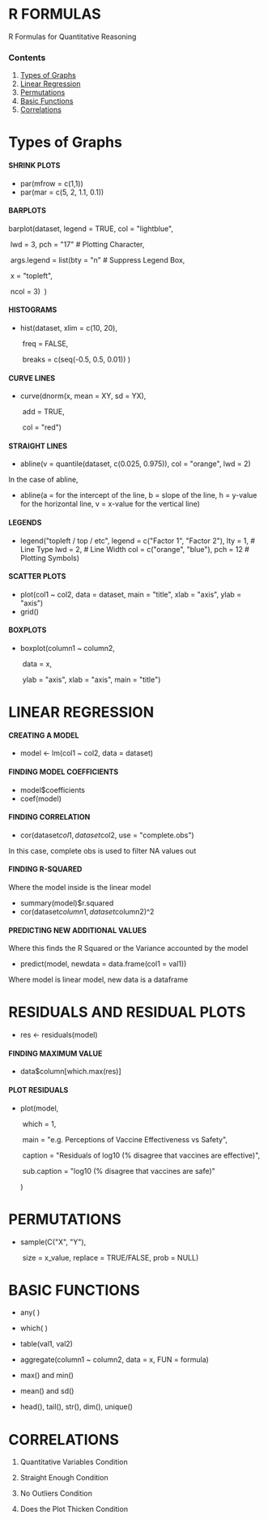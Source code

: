 # R FORMULAS

R Formulas for Quantitative Reasoning

### Contents

1. [Types of Graphs](https://github.com/therealdydx/Quantitative-Reasoning/blob/master/R%20Formulas.md#types-of-graphs) 
2. [Linear Regression](https://github.com/therealdydx/Quantitative-Reasoning/blob/master/R%20Formulas.md#linear-regression) 
3. [Permutations](https://github.com/therealdydx/Quantitative-Reasoning/blob/master/R%20Formulas.md#permutations) 
4. [Basic Functions](https://github.com/therealdydx/Quantitative-Reasoning/blob/master/R%20Formulas.md#basic-functions) 
5. [Correlations](https://github.com/therealdydx/Quantitative-Reasoning/blob/master/R%20Formulas.md#correlations) 

# Types of Graphs

#### SHRINK PLOTS

- par(mfrow = c(1,1))
- par(mar = c(5, 2, 1.1, 0.1))

#### BARPLOTS

barplot(dataset, legend = TRUE, col = "lightblue",

​				lwd = 3, pch = "17" # Plotting Character,

​				args.legend = list(bty = "n" # Suppress Legend Box,

​												x = "topleft",

​												ncol = 3)
​				)

#### HISTOGRAMS

- hist(dataset, xlim = c(10, 20),
	
	​		freq = FALSE,
	
	​		breaks = c(seq(-0.5, 0.5, 0.01))
	)

#### CURVE LINES

- curve(dnorm(x, mean = XY, sd = YX),

  ​			add = TRUE,

  ​			col = "red")

#### STRAIGHT LINES

- abline(v = quantile(dataset, c(0.025, 0.975)),
	col = "orange", lwd = 2)

In the case of abline,
- abline(a = for the intercept of the line,
				b = slope of the line,
				h = y-value for the horizontal line,
				v = x-value for the vertical line)

#### LEGENDS

- legend("topleft / top / etc",
	legend = c("Factor 1", "Factor 2"),
						lty = 1, # Line Type
						lwd = 2, # Line Width
						col = c("orange", "blue"),
						pch = 12 # Plotting Symbols)

#### SCATTER PLOTS

- plot(col1 ~ col2, data = dataset,
			main = "title", xlab = "axis", ylab = "axis")
- grid()

#### BOXPLOTS

- boxplot(column1 ~ column2, 

  ​				data = x,

  ​				ylab = "axis", xlab = "axis", main = "title")



# LINEAR REGRESSION

#### CREATING A MODEL

- model <- lm(col1 ~ col2, data = dataset)

#### FINDING MODEL COEFFICIENTS

- model$coefficients
- coef(model)

#### FINDING CORRELATION

- cor(dataset$col1, dataset$col2,
			use = "complete.obs")

In this case, complete obs is used to filter NA values out

#### FINDING R-SQUARED

Where the model inside is the linear model


- summary(model)$r.squared
- cor(dataset$column1, dataset$column2)^2

#### PREDICTING NEW ADDITIONAL VALUES

Where this finds the R Squared or the Variance accounted by the model


- predict(model, newdata = data.frame(col1 = val1))

Where model is linear model, new data is a dataframe



# RESIDUALS AND RESIDUAL PLOTS

- res <- residuals(model)

#### FINDING MAXIMUM VALUE

- data$column[which.max(res)]

#### PLOT RESIDUALS

- plot(model,

  ​		which = 1,

  ​		main = "e.g. Perceptions of Vaccine Effectiveness vs Safety",

  ​		caption = "Residuals of log10 (% disagree that vaccines are effective)",

  ​		sub.caption = "log10 (% disagree that vaccines are safe)"

  ) 



# PERMUTATIONS

- sample(C("X", "Y"), 

  ​			size = x_value,  replace = TRUE/FALSE,  prob = NULL)



# BASIC FUNCTIONS

- any( )

- which( )

- table(val1, val2)

- aggregate(column1 ~ column2, data = x, FUN = formula)

- max() and min()

- mean() and sd()

- head(), tail(), str(), dim(), unique()

  



# CORRELATIONS

1. Quantitative Variables Condition

2. Straight Enough Condition

3. No Outliers Condition

4. Does the Plot Thicken Condition
